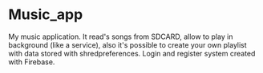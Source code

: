 # Music_app
My music application.
It read's songs from SDCARD, allow to play in background (like a service), 
also it's possible to create your own playlist with data stored with shredpreferences.
Login and register system created with Firebase.

